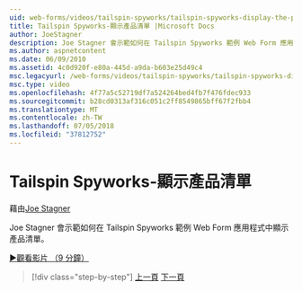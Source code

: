 ```yaml
---
uid: web-forms/videos/tailspin-spyworks/tailspin-spyworks-display-the-product-list
title: Tailspin Spyworks-顯示產品清單 |Microsoft Docs
author: JoeStagner
description: Joe Stagner 會示範如何在 Tailspin Spyworks 範例 Web Form 應用程式中顯示產品清單。
ms.author: aspnetcontent
ms.date: 06/09/2010
ms.assetid: 4c0d920f-e80a-445d-a9da-b603e25d49c4
msc.legacyurl: /web-forms/videos/tailspin-spyworks/tailspin-spyworks-display-the-product-list
msc.type: video
ms.openlocfilehash: 4f77a5c52719df7a524264bed4fb7f476fdec933
ms.sourcegitcommit: b28cd0313af316c051c2ff8549865bff67f2fbb4
ms.translationtype: MT
ms.contentlocale: zh-TW
ms.lasthandoff: 07/05/2018
ms.locfileid: "37812752"
---
```

<a name="tailspin-spyworks---display-the-product-list"></a>Tailspin Spyworks-顯示產品清單
====================
藉由[Joe Stagner](https://github.com/JoeStagner)

Joe Stagner 會示範如何在 Tailspin Spyworks 範例 Web Form 應用程式中顯示產品清單。

[&#9654;觀看影片 （9 分鐘）](https://channel9.msdn.com/Blogs/ASP-NET-Site-Videos/tailspin-spyworks-display-the-product-list)

> [!div class="step-by-step"]
> [上一頁](tailspin-spyworks-category-menu.md)
> [下一頁](tailspin-spyworks-display-per-product-details.md)
